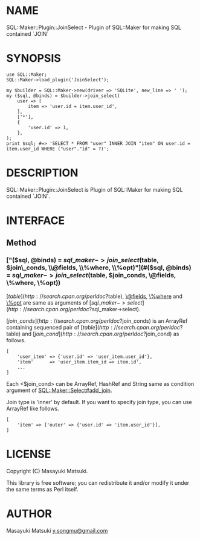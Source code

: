 # NAME

SQL::Maker::Plugin::JoinSelect - Plugin of SQL::Maker for making SQL contained \`JOIN\`

# SYNOPSIS

    use SQL::Maker;
    SQL::Maker->load_plugin('JoinSelect');

    my $builder = SQL::Maker->new(driver => 'SQLite', new_line => ' ');
    my ($sql, @binds) = $builder->join_select(
        user => [
            item => 'user.id = item.user_id',
        ],
        ['*'],
        {
            'user.id' => 1,
        },
    );
    print $sql; #=> 'SELECT * FROM "user" INNER JOIN "item" ON user.id = item.user_id WHERE ("user"."id" = ?)';

# DESCRIPTION

SQL::Maker::Plugin::JoinSelect is Plugin of SQL::Maker for making SQL contained \`JOIN\`.

# INTERFACE

## Method

### ["($sql, @binds) = $sql\_maker->join\_select($table, $join\_conds, \\@fields, \\%where, \\%opt)"](#($sql, @binds) = $sql\_maker->join\_select($table, $join\_conds, \\@fields, \\%where, \\%opt))

[$table](http://search.cpan.org/perldoc?$table), [\\@fields](http://search.cpan.org/perldoc?\\@fields), [\\%where](http://search.cpan.org/perldoc?\\%where) and [\\%opt](http://search.cpan.org/perldoc?\\%opt) are same as arguments of [$sql\_maker->select](http://search.cpan.org/perldoc?$sql\_maker->select).

[$join\_conds](http://search.cpan.org/perldoc?$join\_conds) is an ArrayRef containing sequenced pair of [$table](http://search.cpan.org/perldoc?$table) and [$join\_cond](http://search.cpan.org/perldoc?$join\_cond) as follows.

    [
        'user_item' => {'user.id' => 'user_item.user_id'},
        'item'      => 'user_item.item_id => item.id',
        ...
    ]

Each <$join\_cond> can be ArrayRef, HashRef and String same as condition argument of [SQL::Maker::Select\#add\_join](http://search.cpan.org/perldoc?SQL::Maker::Select\#add\_join).

Join type is 'inner' by default. If you want to specify join type, you can use ArrayRef like follows.

    [
        'item' => ['outer' => {'user.id' => 'item.user_id'}],
    ]

# LICENSE

Copyright (C) Masayuki Matsuki.

This library is free software; you can redistribute it and/or modify
it under the same terms as Perl itself.

# AUTHOR

Masayuki Matsuki <y.songmu@gmail.com>
